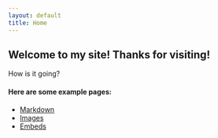 ```yaml
---
layout: default
title: Home
---
```


## Welcome to my site! Thanks for visiting!
How is it going?


#### Here are some example pages:

- [Markdown](02-markdown-examples)
- [Images](03-images-examples)
- [Embeds](04-embeds-examples)
